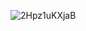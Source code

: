 ![2Hpz1uKXjaB](https://user-images.githubusercontent.com/66404645/227773993-bbbccd93-1a0b-4b1a-8088-b5bd75835b1b.jpg)
